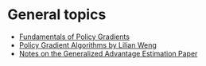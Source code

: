 # General topics

- [Fundamentals of Policy Gradients](https://danieltakeshi.github.io/2017/03/28/going-deeper-into-reinforcement-learning-fundamentals-of-policy-gradients/)
- [Policy Gradient Algorithms by Lilian Weng](https://lilianweng.github.io/lil-log/2018/04/08/policy-gradient-algorithms.html)
- [Notes on the Generalized Advantage Estimation Paper](https://danieltakeshi.github.io/2017/04/02/notes-on-the-generalized-advantage-estimation-paper/)
